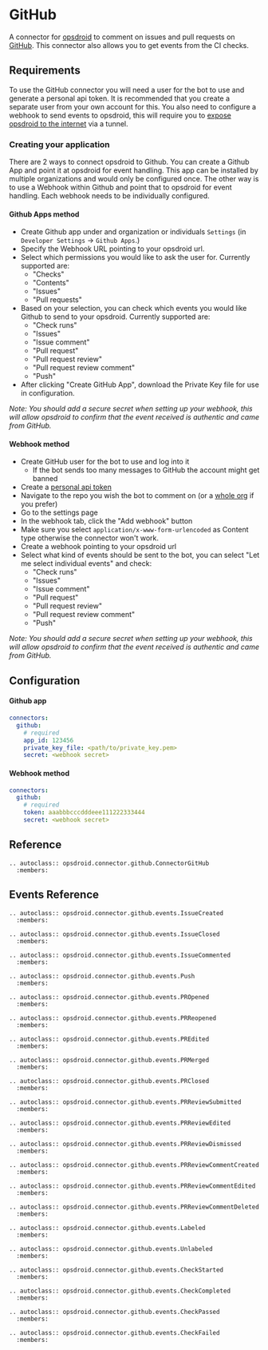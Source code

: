 # GitHub

A connector for [opsdroid](https://github.com/opsdroid/opsdroid) to comment on issues and pull requests on [GitHub](https://github.com). This connector also allows you to get events from the CI checks.

## Requirements

To use the GitHub connector you will need a user for the bot to use and generate a personal api token. It is recommended that you create a separate user from your own account for this. You also need to configure a webhook to send events to opsdroid, this will require you to [expose opsdroid to the internet](../exposing.md) via a tunnel.

### Creating your application

There are 2 ways to connect opsdroid to Github. You can create a Github App and point it at opsdroid for event handling. This app can be installed by multiple organizations and would only be configured once. The other way is to use a Webhook within Github and point that to opsdroid for event handling. Each webhook needs to be individually configured.

#### Github Apps method

- Create Github app under and organization or individuals `Settings` (in `Developer Settings` -> `Github Apps`.)
- Specify the Webhook URL pointing to your opsdroid url.
- Select which permissions you would like to ask the user for. Currently supported are:
  - "Checks"
  - "Contents"
  - "Issues"
  - "Pull requests"
- Based on your selection, you can check which events you would like Github to send to your opsdroid. Currently supported are:
  - "Check runs"
  - "Issues"
  - "Issue comment"
  - "Pull request"
  - "Pull request review"
  - "Pull request review comment"
  - "Push"
- After clicking "Create GitHub App", download the Private Key file for use in configuration.

_*Note:* You should add a secure secret when setting up your webhook, this will allow opsdroid to confirm that the event received is authentic and came from GitHub._

#### Webhook method

- Create GitHub user for the bot to use and log into it
  - If the bot sends too many messages to GitHub the account might get banned
- Create a [personal api token](https://github.com/blog/1509-personal-api-tokens)
- Navigate to the repo you wish the bot to comment on (or a [whole org](https://github.com/blog/1933-introducing-organization-webhooks) if you prefer)
- Go to the settings page
- In the webhook tab, click the "Add webhook" button
- Make sure you select `application/x-www-form-urlencoded` as Content type otherwise the connector won't work.
- Create a webhook pointing to your opsdroid url
- Select what kind of events should be sent to the bot, you can select "Let me select individual events" and check:
  - "Check runs"
  - "Issues"
  - "Issue comment"
  - "Pull request"
  - "Pull request review"
  - "Pull request review comment"
  - "Push"
  
_*Note:* You should add a secure secret when setting up your webhook, this will allow opsdroid to confirm that the event received is authentic and came from GitHub._

## Configuration

#### Github app

```yaml
connectors:
  github:
    # required
    app_id: 123456
    private_key_file: <path/to/private_key.pem>
    secret: <webhook secret>
```

#### Webhook method

```yaml
connectors:
  github:
    # required
    token: aaabbbcccdddeee111222333444
    secret: <webhook secret>
```

## Reference

```eval_rst
.. autoclass:: opsdroid.connector.github.ConnectorGitHub
  :members:
```

## Events Reference

```eval_rst
.. autoclass:: opsdroid.connector.github.events.IssueCreated
  :members:
```

```eval_rst
.. autoclass:: opsdroid.connector.github.events.IssueClosed
  :members:
```

```eval_rst
.. autoclass:: opsdroid.connector.github.events.IssueCommented
  :members:
```

```eval_rst
.. autoclass:: opsdroid.connector.github.events.Push
  :members:
```

```eval_rst
.. autoclass:: opsdroid.connector.github.events.PROpened
  :members:
```

```eval_rst
.. autoclass:: opsdroid.connector.github.events.PRReopened
  :members:
```

```eval_rst
.. autoclass:: opsdroid.connector.github.events.PREdited
  :members:
```

```eval_rst
.. autoclass:: opsdroid.connector.github.events.PRMerged
  :members:
```

```eval_rst
.. autoclass:: opsdroid.connector.github.events.PRClosed
  :members:
```

```eval_rst
.. autoclass:: opsdroid.connector.github.events.PRReviewSubmitted
  :members:
```

```eval_rst
.. autoclass:: opsdroid.connector.github.events.PRReviewEdited
  :members:
```

```eval_rst
.. autoclass:: opsdroid.connector.github.events.PRReviewDismissed
  :members:
```

```eval_rst
.. autoclass:: opsdroid.connector.github.events.PRReviewCommentCreated
  :members:
```

```eval_rst
.. autoclass:: opsdroid.connector.github.events.PRReviewCommentEdited
  :members:
```

```eval_rst
.. autoclass:: opsdroid.connector.github.events.PRReviewCommentDeleted
  :members:
```

```eval_rst
.. autoclass:: opsdroid.connector.github.events.Labeled
  :members:
```

```eval_rst
.. autoclass:: opsdroid.connector.github.events.Unlabeled
  :members:
```

```eval_rst
.. autoclass:: opsdroid.connector.github.events.CheckStarted
  :members:
```

```eval_rst
.. autoclass:: opsdroid.connector.github.events.CheckCompleted
  :members:
```

```eval_rst
.. autoclass:: opsdroid.connector.github.events.CheckPassed
  :members:
```

```eval_rst
.. autoclass:: opsdroid.connector.github.events.CheckFailed
  :members:
```
